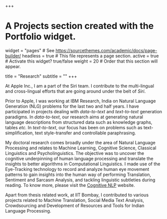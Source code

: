+++
# A Projects section created with the Portfolio widget.
widget = "pages"  # See https://sourcethemes.com/academic/docs/page-builder/
headless = true  # This file represents a page section.
active = true  # Activate this widget? true/false
weight = 20  # Order that this section will appear.

title = "Research"
subtitle = ""
+++

At Apple Inc., I am a part of the Siri team. I contribute to the multi-lingual and cross-lingual efforts that are going around under the belt of _Siri_.

Prior to Apple, I was working at IBM Research, India on Natural Language Generation (NLG) problems for the last two and half years. I have participated in projects dealing with *data-to-text* and *text-to-text* generation paradigms. In *data-to-text*, our research aims at generating natural language descriptions from structured data such as knowledge graphs, tables *etc.* In *text-to-text*, our focus has been on problems such as text-simplification, text style-transfer and controllable paraphrasing.

My doctoral research comes broadly under the area of Natural Language Processing and relates to Machine Learning, Cognitive Science, Classical Linguistics and Psycholinguistics. The objective was to uncover the cognitive underpinning of human language processing and translate the insights to better algorithms in Computational Linguistics. I made use of the Eye-Tracking technology to record and analyze human eye movement patterns to gain insights into the human way of performing Translation, Sentiment and Sarcasm Analysis, and tackling linguistic subtleties during reading. To know more, please visit the [Cognitive NLP](http://www.cfilt.iitb.ac.in/~cognitive-nlp) website.

Apart from thesis related work, at IIT Bombay, I contributed to various projects related to Machine Translation, Social Media Text Analysis, Crowdsourcing and Development of Resources and Tools for Indian Language Processing.
